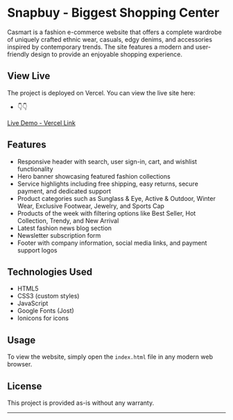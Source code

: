 # Snapbuy - Biggest Shopping Center

Casmart is a fashion e-commerce website that offers a complete wardrobe of uniquely crafted ethnic wear, casuals, edgy denims, and accessories inspired by contemporary trends. The site features a modern and user-friendly design to provide an enjoyable shopping experience.


## View Live 

The project is deployed on Vercel. You can view the live site here:

- 👇👇

[Live Demo - Vercel Link](https://snap-buy-gray.vercel.app/)

## Features

- Responsive header with search, user sign-in, cart, and wishlist functionality
- Hero banner showcasing featured fashion collections
- Service highlights including free shipping, easy returns, secure payment, and dedicated support
- Product categories such as Sunglass & Eye, Active & Outdoor, Winter Wear, Exclusive Footwear, Jewelry, and Sports Cap
- Products of the week with filtering options like Best Seller, Hot Collection, Trendy, and New Arrival
- Latest fashion news blog section
- Newsletter subscription form
- Footer with company information, social media links, and payment support logos

## Technologies Used


- HTML5
- CSS3 (custom styles)
- JavaScript
- Google Fonts (Jost)
- Ionicons for icons

## Usage

To view the website, simply open the `index.html` file in any modern web browser.

## License

This project is provided as-is without any warranty.

---
